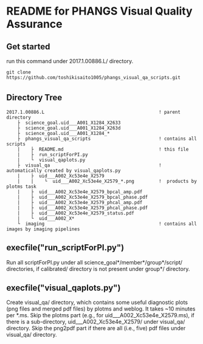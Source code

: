 # README for PHANGS Visual Quality Assurance  
## Get started
run this command under 2017.1.00886.L/ directory.
```
git clone https://github.com/toshikisaito1005/phangs_visual_qa_scripts.git
```


## Directory Tree　　
```  
2017.1.00886.L                                          ! parent directory
    ├  science_goal.uid___A001_X1284_X2633  
    ├  science_goal.uid___A001_X1284_X263d  
    ├  science_goal.uid___A001_X1284_*  
    ├  phangs_visual_qa_scripts                         ! contains all scripts
    |    ├  README.md                                   ! this file
    |    ├  run_scriptForPI.py  
    |    └  visual_qaplots.py  
    ├  visual_qa                                        ! automatically created by visual_qaplots.py  
    |    ├  uid___A002_Xc53e4e_X2579  
    |    |    └  uid___A002_Xc53e4e_X2579_*.png         !  products by plotms task
    |    ├  uid___A002_Xc53e4e_X2579_bpcal_amp.pdf  
    |    ├  uid___A002_Xc53e4e_X2579_bpcal_phase.pdf  
    |    ├  uid___A002_Xc53e4e_X2579_phcal_amp.pdf  
    |    ├  uid___A002_Xc53e4e_X2579_phcal_phase.pdf  
    |    ├  uid___A002_Xc53e4e_X2579_status.pdf    
    |    └  uid___A002_X*  
    └  imaging                                          ! contains all images by imaging pipelines
```  


## execfile("run_scriptForPI.py")  
Run all scriptForPI.py under all science_goal*/member*/group*/script/ directories, if calibrated/ directory is not present under group*/ directory.  


## execfile("visual_qaplots.py")
Create visual_qa/ directory, which contains some useful diagnostic plots (png files and merged pdf files) by plotms and weblog.  It takes ~10 minutes per \*.ms.  Skip the plotms part (e.g., for uid___A002_Xc53e4e_X2579.ms), if there is a sub-directory, uid___A002_Xc53e4e_X2579/ under visual_qa/ directory.  Skip the png2pdf part if there are all (i.e., five) pdf files under visual_qa/ directory.  


